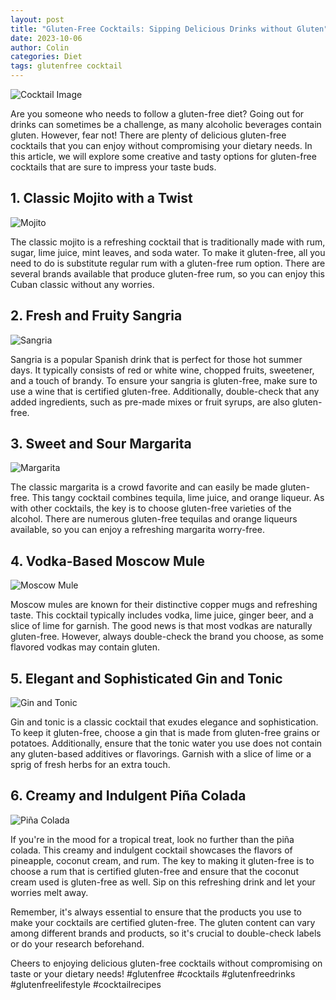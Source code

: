 ```yaml
---
layout: post
title: "Gluten-Free Cocktails: Sipping Delicious Drinks without Gluten"
date: 2023-10-06
author: Colin
categories: Diet
tags: glutenfree cocktail
---
```


![Cocktail Image](https://source.unsplash.com/1600x900/?cocktail)

Are you someone who needs to follow a gluten-free diet? Going out for drinks can sometimes be a challenge, as many alcoholic beverages contain gluten. However, fear not! There are plenty of delicious gluten-free cocktails that you can enjoy without compromising your dietary needs. In this article, we will explore some creative and tasty options for gluten-free cocktails that are sure to impress your taste buds.

## 1. Classic Mojito with a Twist

![Mojito](https://source.unsplash.com/1600x900/?mojito)

The classic mojito is a refreshing cocktail that is traditionally made with rum, sugar, lime juice, mint leaves, and soda water. To make it gluten-free, all you need to do is substitute regular rum with a gluten-free rum option. There are several brands available that produce gluten-free rum, so you can enjoy this Cuban classic without any worries.

## 2. Fresh and Fruity Sangria

![Sangria](https://source.unsplash.com/1600x900/?sangria)

Sangria is a popular Spanish drink that is perfect for those hot summer days. It typically consists of red or white wine, chopped fruits, sweetener, and a touch of brandy. To ensure your sangria is gluten-free, make sure to use a wine that is certified gluten-free. Additionally, double-check that any added ingredients, such as pre-made mixes or fruit syrups, are also gluten-free.

## 3. Sweet and Sour Margarita

![Margarita](https://source.unsplash.com/1600x900/?margarita)

The classic margarita is a crowd favorite and can easily be made gluten-free. This tangy cocktail combines tequila, lime juice, and orange liqueur. As with other cocktails, the key is to choose gluten-free varieties of the alcohol. There are numerous gluten-free tequilas and orange liqueurs available, so you can enjoy a refreshing margarita worry-free.

## 4. Vodka-Based Moscow Mule

![Moscow Mule](https://source.unsplash.com/1600x900/?moscow-mule)

Moscow mules are known for their distinctive copper mugs and refreshing taste. This cocktail typically includes vodka, lime juice, ginger beer, and a slice of lime for garnish. The good news is that most vodkas are naturally gluten-free. However, always double-check the brand you choose, as some flavored vodkas may contain gluten.

## 5. Elegant and Sophisticated Gin and Tonic

![Gin and Tonic](https://source.unsplash.com/1600x900/?gin-and-tonic)

Gin and tonic is a classic cocktail that exudes elegance and sophistication. To keep it gluten-free, choose a gin that is made from gluten-free grains or potatoes. Additionally, ensure that the tonic water you use does not contain any gluten-based additives or flavorings. Garnish with a slice of lime or a sprig of fresh herbs for an extra touch.

## 6. Creamy and Indulgent Piña Colada

![Piña Colada](https://source.unsplash.com/1600x900/?pina-colada)

If you're in the mood for a tropical treat, look no further than the piña colada. This creamy and indulgent cocktail showcases the flavors of pineapple, coconut cream, and rum. The key to making it gluten-free is to choose a rum that is certified gluten-free and ensure that the coconut cream used is gluten-free as well. Sip on this refreshing drink and let your worries melt away.

Remember, it's always essential to ensure that the products you use to make your cocktails are certified gluten-free. The gluten content can vary among different brands and products, so it's crucial to double-check labels or do your research beforehand.

Cheers to enjoying delicious gluten-free cocktails without compromising on taste or your dietary needs! #glutenfree #cocktails #glutenfreedrinks #glutenfreelifestyle #cocktailrecipes